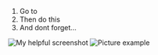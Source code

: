 1. Go to
2. Then do this
3. And dont forget...

 ![My helpful screenshot](/assets/images/demo_app_overview.png)
 ![Picture example](/assets/images/demo_app_overview.png)

